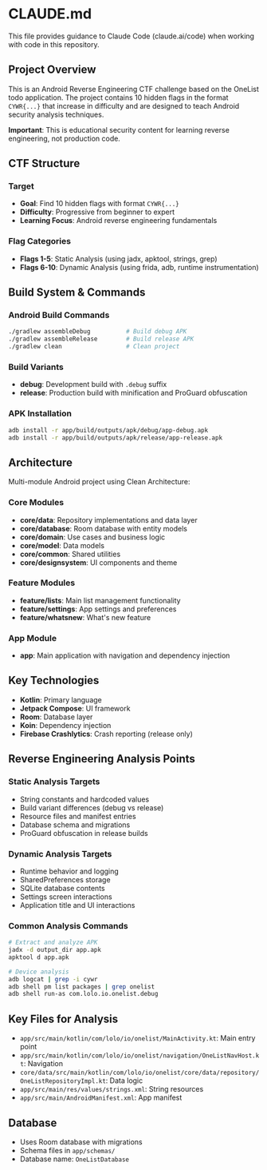 # CLAUDE.md

This file provides guidance to Claude Code (claude.ai/code) when working with code in this repository.

## Project Overview

This is an Android Reverse Engineering CTF challenge based on the OneList todo application. The project contains 10 hidden flags in the format `CYWR{...}` that increase in difficulty and are designed to teach Android security analysis techniques.

**Important**: This is educational security content for learning reverse engineering, not production code.

## CTF Structure

### Target
- **Goal**: Find 10 hidden flags with format `CYWR{...}`
- **Difficulty**: Progressive from beginner to expert
- **Learning Focus**: Android reverse engineering fundamentals

### Flag Categories
- **Flags 1-5**: Static Analysis (using jadx, apktool, strings, grep)
- **Flags 6-10**: Dynamic Analysis (using frida, adb, runtime instrumentation)

## Build System & Commands

### Android Build Commands
```bash
./gradlew assembleDebug          # Build debug APK
./gradlew assembleRelease        # Build release APK
./gradlew clean                  # Clean project
```

### Build Variants
- **debug**: Development build with `.debug` suffix
- **release**: Production build with minification and ProGuard obfuscation

### APK Installation
```bash
adb install -r app/build/outputs/apk/debug/app-debug.apk
adb install -r app/build/outputs/apk/release/app-release.apk
```

## Architecture

Multi-module Android project using Clean Architecture:

### Core Modules
- **core/data**: Repository implementations and data layer
- **core/database**: Room database with entity models
- **core/domain**: Use cases and business logic
- **core/model**: Data models
- **core/common**: Shared utilities
- **core/designsystem**: UI components and theme

### Feature Modules
- **feature/lists**: Main list management functionality
- **feature/settings**: App settings and preferences
- **feature/whatsnew**: What's new feature

### App Module
- **app**: Main application with navigation and dependency injection

## Key Technologies
- **Kotlin**: Primary language
- **Jetpack Compose**: UI framework
- **Room**: Database layer
- **Koin**: Dependency injection
- **Firebase Crashlytics**: Crash reporting (release only)

## Reverse Engineering Analysis Points

### Static Analysis Targets
- String constants and hardcoded values
- Build variant differences (debug vs release)
- Resource files and manifest entries
- Database schema and migrations
- ProGuard obfuscation in release builds

### Dynamic Analysis Targets
- Runtime behavior and logging
- SharedPreferences storage
- SQLite database contents
- Settings screen interactions
- Application title and UI interactions

### Common Analysis Commands
```bash
# Extract and analyze APK
jadx -d output_dir app.apk
apktool d app.apk

# Device analysis
adb logcat | grep -i cywr
adb shell pm list packages | grep onelist
adb shell run-as com.lolo.io.onelist.debug
```

## Key Files for Analysis
- `app/src/main/kotlin/com/lolo/io/onelist/MainActivity.kt`: Main entry point
- `app/src/main/kotlin/com/lolo/io/onelist/navigation/OneListNavHost.kt`: Navigation
- `core/data/src/main/kotlin/com/lolo/io/onelist/core/data/repository/OneListRepositoryImpl.kt`: Data logic
- `app/src/main/res/values/strings.xml`: String resources
- `app/src/main/AndroidManifest.xml`: App manifest

## Database
- Uses Room database with migrations
- Schema files in `app/schemas/`
- Database name: `OneListDatabase`